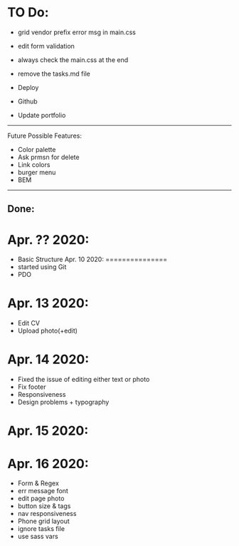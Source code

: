 TO Do:
=========
- grid vendor prefix error msg in main.css 
- edit form validation
- always check the main.css at the end

- remove the tasks.md file
- Deploy
- Github
- Update portfolio
-----------------------
Future Possible Features:
- Color palette
- Ask prmsn for delete
- Link colors
- burger menu
- BEM
------------------------------------------------------------
Done:
------
Apr. ?? 2020:
===============
- Basic Structure 
Apr. 10 2020:
===============
- started using Git
- PDO

Apr. 13 2020:
===============
- Edit CV
- Upload photo(+edit)

Apr. 14 2020:
===============
- Fixed the issue of editing either text or photo
- Fix footer
- Responsiveness
- Design problems + typography

Apr. 15 2020:
===============

Apr. 16 2020:
===============
- Form & Regex
- err message font
- edit page photo
- button size & tags
- nav responsiveness
- Phone grid layout
- ignore tasks file
- use sass vars